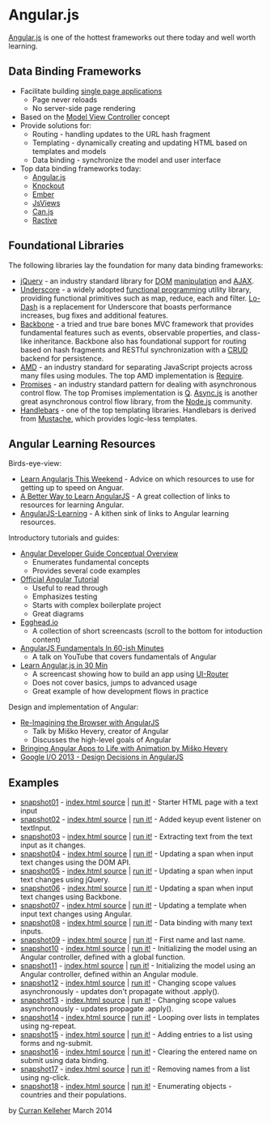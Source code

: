 # Angular.js

[Angular.js](http://angularjs.org/) is one of the hottest frameworks out there today and well worth learning.

## Data Binding Frameworks

 * Facilitate building [single page applications](http://en.wikipedia.org/wiki/Single-page_application)
   * Page never reloads
   * No server-side page rendering
 * Based on the [Model View Controller](http://en.wikipedia.org/wiki/Model%E2%80%93view%E2%80%93controller) concept
 * Provide solutions for:
   * Routing - handling updates to the URL hash fragment
   * Templating - dynamically creating and updating HTML based on templates and models
   * Data binding - synchronize the model and user interface
 * Top data binding frameworks today:
   * [Angular.js](http://angularjs.org/)
   * [Knockout](http://knockoutjs.com/)
   * [Ember](http://emberjs.com/)
   * [JsViews](http://www.jsviews.com/#jsviews)
   * [Can.js](http://canjs.com/)
   * [Ractive](http://www.ractivejs.org/)

## Foundational Libraries

The following libraries lay the foundation for many data binding frameworks:

 * [jQuery](http://jquery.com/) - an industry standard library for [DOM](http://en.wikipedia.org/wiki/Document_Object_Model) [manipulation](https://api.jquery.com/category/manipulation/) and [AJAX](http://en.wikipedia.org/wiki/Ajax_(programming)).
 * [Underscore](http://underscorejs.org/) - a widely adopted [functional programming](http://en.wikipedia.org/wiki/Functional_programming) utility library, providing functional primitives such as map, reduce, each and filter. [Lo-Dash](http://lodash.com/) is a replacement for Underscore that boasts performance increases, bug fixes and additional features.
 * [Backbone](http://backbonejs.org/) - a tried and true bare bones MVC framework that provides fundamental features such as events, observable properties, and class-like inheritance. Backbone also has foundational support for routing based on hash fragments and RESTful synchronization with a [CRUD](http://en.wikipedia.org/wiki/Create,_read,_update_and_delete) backend for persistence.
 * [AMD](https://github.com/amdjs/amdjs-api/wiki/AMD) - an industry standard for separating JavaScript projects across many files using modules. The top AMD implementation is [Require](http://requirejs.org/).
 * [Promises](http://howtonode.org/promises) - an industry standard pattern for dealing with asynchronous control flow. The top Promises implementation is [Q](https://github.com/kriskowal/q). [Async.js](https://github.com/caolan/async) is another great asynchronous control flow library, from the [Node.js](http://nodejs.org/) community.
 * [Handlebars](http://handlebarsjs.com/) - one of the top templating libraries. Handlebars is derived from [Mustache](http://mustache.github.io/), which provides logic-less templates.

## Angular Learning Resources

Birds-eye-view:

 * [Learn Angularjs This Weekend](http://joelhooks.com/blog/2013/08/03/learn-angularjs-in-a-weekend/) - Advice on which resources to use for getting up to speed on Anguar.
 * [A Better Way to Learn AngularJS](http://www.thinkster.io/angularjs/GtaQ0oMGIl/a-better-way-to-learn-angularjs) - A great collection of links to resources for learning Angular.
 * [AngularJS-Learning](https://github.com/jmcunningham/AngularJS-Learning) - A kithen sink of links to Angular learning resources.

Introductory tutorials and guides:

 * [Angular Developer Guide Conceptual Overview](http://docs.angularjs.org/guide/concepts)
   * Enumerates fundamental concepts
   * Provides several code examples
 * [Official Angular Tutorial](http://docs.angularjs.org/tutorial)
   * Useful to read through
   * Emphasizes testing
   * Starts with complex boilerplate project
   * Great diagrams
 * [Egghead.io](https://egghead.io/tags/AngularJS)
   * A collection of short screencasts (scroll to the bottom for intoduction content)
 * [AngularJS Fundamentals In 60-ish Minutes](https://www.youtube.com/watch?v=i9MHigUZKEM)
   * A talk on YouTube that covers fundamentals of Angular
 * [Learn Angular.js in 30 Min](https://www.youtube.com/watch?v=QETUuZ27N0w)
   * A screencast showing how to build an app using [UI-Router](https://github.com/angular-ui/ui-router)
   * Does not cover basics, jumps to advanced usage
   * Great example of how development flows in practice

Design and implementation of Angular:

 * [Re-Imagining the Browser with AngularJS](https://www.youtube.com/watch?v=ersEb9vTX3Y)
   * Talk by Miško Hevery, creator of Angular
   * Discusses the high-level goals of Angular
 * [Bringing Angular Apps to Life with Animation by Miško Hevery](https://www.youtube.com/watch?v=cF_JsA9KsDM)
 * [Google I/O 2013 - Design Decisions in AngularJS](https://www.youtube.com/watch?v=HCR7i5F5L8c)

## Examples

 * [snapshot01](https://github.com/curran/screencasts/tree/gh-pages/introToAngular/examples/snapshots/snapshot01) - [index.html source](https://github.com/curran/screencasts/tree/gh-pages/introToAngular/examples/snapshots/snapshot01/index.html) | [run it!](http://curran.github.io/screencasts/introToAngular/examples/snapshots/snapshot01) - Starter HTML page with a text input
 * [snapshot02](https://github.com/curran/screencasts/tree/gh-pages/introToAngular/examples/snapshots/snapshot02) - [index.html source](https://github.com/curran/screencasts/tree/gh-pages/introToAngular/examples/snapshots/snapshot02/index.html) | [run it!](http://curran.github.io/screencasts/introToAngular/examples/snapshots/snapshot02) - Added keyup event listener on textInput.
 * [snapshot03](https://github.com/curran/screencasts/tree/gh-pages/introToAngular/examples/snapshots/snapshot03) - [index.html source](https://github.com/curran/screencasts/tree/gh-pages/introToAngular/examples/snapshots/snapshot03/index.html) | [run it!](http://curran.github.io/screencasts/introToAngular/examples/snapshots/snapshot03) - Extracting text from the text input as it changes.
 * [snapshot04](https://github.com/curran/screencasts/tree/gh-pages/introToAngular/examples/snapshots/snapshot04) - [index.html source](https://github.com/curran/screencasts/tree/gh-pages/introToAngular/examples/snapshots/snapshot04/index.html) | [run it!](http://curran.github.io/screencasts/introToAngular/examples/snapshots/snapshot04) - Updating a span when input text changes using the DOM API.
 * [snapshot05](https://github.com/curran/screencasts/tree/gh-pages/introToAngular/examples/snapshots/snapshot05) - [index.html source](https://github.com/curran/screencasts/tree/gh-pages/introToAngular/examples/snapshots/snapshot05/index.html) | [run it!](http://curran.github.io/screencasts/introToAngular/examples/snapshots/snapshot05) - Updating a span when input text changes using jQuery.
 * [snapshot06](https://github.com/curran/screencasts/tree/gh-pages/introToAngular/examples/snapshots/snapshot06) - [index.html source](https://github.com/curran/screencasts/tree/gh-pages/introToAngular/examples/snapshots/snapshot06/index.html) | [run it!](http://curran.github.io/screencasts/introToAngular/examples/snapshots/snapshot06) - Updating a span when input text changes using Backbone.
 * [snapshot07](https://github.com/curran/screencasts/tree/gh-pages/introToAngular/examples/snapshots/snapshot07) - [index.html source](https://github.com/curran/screencasts/tree/gh-pages/introToAngular/examples/snapshots/snapshot07/index.html) | [run it!](http://curran.github.io/screencasts/introToAngular/examples/snapshots/snapshot07) - Updating a template when input text changes using Angular.
 * [snapshot08](https://github.com/curran/screencasts/tree/gh-pages/introToAngular/examples/snapshots/snapshot08) - [index.html source](https://github.com/curran/screencasts/tree/gh-pages/introToAngular/examples/snapshots/snapshot08/index.html) | [run it!](http://curran.github.io/screencasts/introToAngular/examples/snapshots/snapshot08) - Data binding with many text inputs.
 * [snapshot09](https://github.com/curran/screencasts/tree/gh-pages/introToAngular/examples/snapshots/snapshot09) - [index.html source](https://github.com/curran/screencasts/tree/gh-pages/introToAngular/examples/snapshots/snapshot09/index.html) | [run it!](http://curran.github.io/screencasts/introToAngular/examples/snapshots/snapshot09) - First name and last name.
 * [snapshot10](https://github.com/curran/screencasts/tree/gh-pages/introToAngular/examples/snapshots/snapshot10) - [index.html source](https://github.com/curran/screencasts/tree/gh-pages/introToAngular/examples/snapshots/snapshot10/index.html) | [run it!](http://curran.github.io/screencasts/introToAngular/examples/snapshots/snapshot10) - Initializing the model using an Angular controller, defined with a global function.
 * [snapshot11](https://github.com/curran/screencasts/tree/gh-pages/introToAngular/examples/snapshots/snapshot11) - [index.html source](https://github.com/curran/screencasts/tree/gh-pages/introToAngular/examples/snapshots/snapshot11/index.html) | [run it!](http://curran.github.io/screencasts/introToAngular/examples/snapshots/snapshot11) - Initializing the model using an Angular controller, defined within an Angular module.
 * [snapshot12](https://github.com/curran/screencasts/tree/gh-pages/introToAngular/examples/snapshots/snapshot12) - [index.html source](https://github.com/curran/screencasts/tree/gh-pages/introToAngular/examples/snapshots/snapshot12/index.html) | [run it!](http://curran.github.io/screencasts/introToAngular/examples/snapshots/snapshot12) - Changing scope values asynchronously - updates don't propagate without .apply().
 * [snapshot13](https://github.com/curran/screencasts/tree/gh-pages/introToAngular/examples/snapshots/snapshot13) - [index.html source](https://github.com/curran/screencasts/tree/gh-pages/introToAngular/examples/snapshots/snapshot13/index.html) | [run it!](http://curran.github.io/screencasts/introToAngular/examples/snapshots/snapshot13) - Changing scope values asynchronously - updates propagate .apply().
 * [snapshot14](https://github.com/curran/screencasts/tree/gh-pages/introToAngular/examples/snapshots/snapshot14) - [index.html source](https://github.com/curran/screencasts/tree/gh-pages/introToAngular/examples/snapshots/snapshot14/index.html) | [run it!](http://curran.github.io/screencasts/introToAngular/examples/snapshots/snapshot14) - Looping over lists in templates using ng-repeat.
 * [snapshot15](https://github.com/curran/screencasts/tree/gh-pages/introToAngular/examples/snapshots/snapshot15) - [index.html source](https://github.com/curran/screencasts/tree/gh-pages/introToAngular/examples/snapshots/snapshot15/index.html) | [run it!](http://curran.github.io/screencasts/introToAngular/examples/snapshots/snapshot15) - Adding entries to a list using forms and ng-submit.
 * [snapshot16](https://github.com/curran/screencasts/tree/gh-pages/introToAngular/examples/snapshots/snapshot16) - [index.html source](https://github.com/curran/screencasts/tree/gh-pages/introToAngular/examples/snapshots/snapshot16/index.html) | [run it!](http://curran.github.io/screencasts/introToAngular/examples/snapshots/snapshot16) - Clearing the entered name on submit using data binding.
 * [snapshot17](https://github.com/curran/screencasts/tree/gh-pages/introToAngular/examples/snapshots/snapshot17) - [index.html source](https://github.com/curran/screencasts/tree/gh-pages/introToAngular/examples/snapshots/snapshot17/index.html) | [run it!](http://curran.github.io/screencasts/introToAngular/examples/snapshots/snapshot17) - Removing names from a list using ng-click.
 * [snapshot18](https://github.com/curran/screencasts/tree/gh-pages/introToAngular/examples/snapshots/snapshot18) - [index.html source](https://github.com/curran/screencasts/tree/gh-pages/introToAngular/examples/snapshots/snapshot18/index.html) | [run it!](http://curran.github.io/screencasts/introToAngular/examples/snapshots/snapshot18) - Enumerating objects - countries and their populations.

by [Curran Kelleher](https://github.com/curran/portfolio) March 2014
